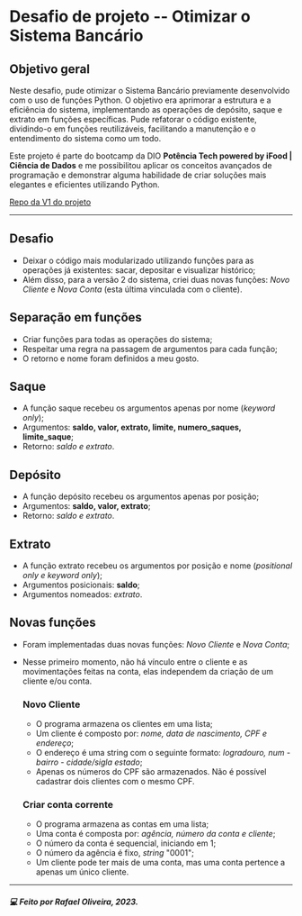 # Desafio de projeto -- Otimizar o Sistema Bancário

## Objetivo geral
Neste desafio, pude otimizar o Sistema Bancário previamente desenvolvido com o uso de funções Python. O objetivo era aprimorar a estrutura e a eficiência do sistema, implementando as operações de depósito, saque e extrato em funções específicas. Pude refatorar o código existente, dividindo-o em funções reutilizáveis, facilitando a manutenção e o entendimento do sistema como um todo.

Este projeto é parte do bootcamp da DIO **Potência Tech powered by iFood | Ciência de Dados** e me possibilitou aplicar os conceitos avançados de programação e demonstrar alguma habilidade de criar soluções mais elegantes e eficientes utilizando Python.


[Repo da V1 do projeto](https://github.com/Rafa-Ol-Dev/sistema_bancario)

---
## Desafio
- Deixar o código mais modularizado utilizando funções para as operações já existentes: sacar, depositar e visualizar histórico;
- Além disso, para a versão 2 do sistema, criei duas novas funções: *Novo Cliente* e *Nova Conta* (esta última vinculada com o cliente).

## Separação em funções
- Criar funções para todas as operações do sistema;
- Respeitar uma regra na passagem de argumentos para cada função;
- O retorno e nome foram definidos a meu gosto.

## Saque
- A função saque recebeu os argumentos apenas por nome (*keyword only*);
- Argumentos: **saldo, valor, extrato, limite, numero_saques, limite_saque**;
- Retorno: *saldo e extrato*.

## Depósito
- A função depósito recebeu os argumentos apenas por posição;
- Argumentos: **saldo, valor, extrato**;
- Retorno: *saldo e extrato*.

## Extrato
- A função extrato recebeu os argumentos por posição e nome (*positional only e keyword only*);
- Argumentos posicionais: **saldo**;
- Argumentos nomeados: *extrato*.

## Novas funções
- Foram implementadas duas novas funções: *Novo Cliente* e *Nova Conta*;
- Nesse primeiro momento, não há vínculo entre o cliente e as movimentações feitas na conta, elas independem da criação de um cliente e/ou conta.

  ### Novo Cliente
  - O programa armazena os clientes em uma lista;
  - Um cliente é composto por: *nome, data de nascimento, CPF e endereço*;
  - O endereço é uma string com o seguinte formato: *logradouro, num - bairro - cidade/sigla estado*;
  - Apenas os números do CPF são armazenados. Não é possível cadastrar dois clientes com o mesmo CPF.

  ### Criar conta corrente
  - O programa armazena as contas em uma lista;
  - Uma conta é composta por: *agência, número da conta e cliente*;
  - O número da conta é sequencial, iniciando em 1;
  - O número da agência é fixo, *string* "0001";
  - Um cliente pode ter mais de uma conta, mas uma conta pertence a apenas um único cliente.


---
##### 💻 Feito por Rafael Oliveira, 2023.
